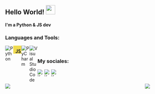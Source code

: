 ## Hello World! <img src="https://i.imgur.com/R5XvYXS.gif" width="30px" height="30px" />

#### I'm a Python & JS dev

### Languages and Tools:

[<img align="left" alt="Python" width="26px" src="https://upload.wikimedia.org/wikipedia/commons/thumb/c/c3/Python-logo-notext.svg/2048px-Python-logo-notext.svg.png" />](https://www.python.org/)
[<img align="left" alt="JavaScript" width="26px" src="https://raw.githubusercontent.com/github/explore/80688e429a7d4ef2fca1e82350fe8e3517d3494d/topics/javascript/javascript.png" />](https://www.javascript.com/)
[<img align="left" alt="PyCharm" width="26px" src="https://upload.wikimedia.org/wikipedia/commons/thumb/1/1d/PyCharm_Icon.svg/512px-PyCharm_Icon.svg.png" />](https://www.jetbrains.com/pycharm/)
[<img align="left" alt="Visual Studio Code" width="26px" src="https://upload.wikimedia.org/wikipedia/commons/thumb/9/9a/Visual_Studio_Code_1.35_icon.svg/2048px-Visual_Studio_Code_1.35_icon.svg.png" />](https://code.visualstudio.com/)

<br />

### My sociales:

[<img align="left" alt="Knedme | Telegram" width="22px" height="22px" src="https://i.imgur.com/Jakxbhf.png" />](https://t.me/Knedme)
[<img align="left" alt="Knedme | Youtube" width="22px" height="22px" src="https://i.imgur.com/QRSx81i.png" />](https://www.youtube.com/channel/UChV57pcW59rzopsPx1glDTw)
[<img align="left" alt="Knedme | Steam" width="22px" height="22px" src="https://i.imgur.com/1Z9as8z.png" />](https://steamcommunity.com/id/Knedme/)

<br />

##
<img src="https://github-readme-stats.vercel.app/api?username=Knedme&theme=dark&show_icons=true" align="left" width=450>
<img src="https://github-readme-stats.vercel.app/api/top-langs/?username=knedme&layout=compact&theme=dark" align="top" width=350>
